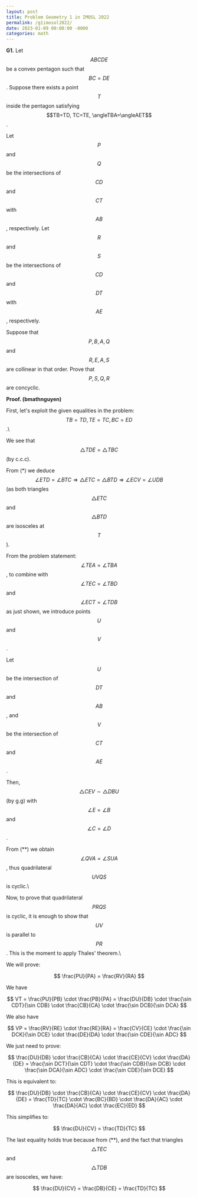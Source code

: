 ```yaml
---
layout: post
title: Problem Geometry 1 in IMOSL 2022
permalink: /g1imosol2022/
date: 2023-01-09 00:00:00 -0000
categories: math
---
```


**G1.** Let $$ABCDE$$ be a convex pentagon such that $$BC=DE$$. Suppose there exists a point $$T$$ inside the pentagon satisfying $$TB=TD, TC=TE, \angleTBA=\angleAET$$.

Let $$P$$ and $$Q$$ be the intersections of $$CD$$ and $$CT$$ with $$AB$$, respectively. Let $$R$$ and $$S$$ be the intersections of $$CD$$ and $$DT$$ with $$AE$$, respectively.

Suppose that $$P, B, A, Q$$ and $$R, E, A, S$$ are collinear in that order. Prove that $$P, S, Q, R$$ are concyclic.

**Proof. (bmathnguyen)**

First, let's exploit the given equalities in the problem: $$TB=TD, TE=TC, BC=ED$$.\\

We see that $$\triangle TDE = \triangle TBC$$ (by c.c.c).

From (*) we deduce $$\angle ETD=\angle BTC \Rightarrow \triangle ETC=\triangle BTD \Rightarrow \angle ECV=\angle UDB$$ (as both triangles $$\triangle ETC$$ and $$\triangle BTD$$ are isosceles at $$T$$).

From the problem statement: $$\angle TEA=\angle TBA$$, to combine with $$\angle TEC=\angle TBD$$ and $$\angle ECT=\angle TDB$$ as just shown, we introduce points $$U$$ and $$V$$.

Let $$U$$ be the intersection of $$DT$$ and $$AB$$, and $$V$$ be the intersection of $$CT$$ and $$AE$$.

Then, $$ \triangle CEV \sim \triangle DBU$$ (by g.g) with $$ \angle E=\angle B$$ and $$ \angle C=\angle D$$.

From (**) we obtain $$ \angle QVA=\angle SUA$$, thus quadrilateral $$UVQS$$ is cyclic.\\

Now, to prove that quadrilateral $$PRQS$$ is cyclic, it is enough to show that $$UV$$ is parallel to $$PR$$. This is the moment to apply Thales' theorem.\\

We will prove:

$$
\frac{PU}{PA} = \frac{RV}{RA}
$$

We have 

$$
VT = \frac{PU}{PB} \cdot \frac{PB}{PA} = \frac{DU}{DB} \cdot \frac{\sin CDT}{\sin CDB} \cdot \frac{CB}{CA} \cdot \frac{\sin DCB}{\sin DCA}
$$

We also have

$$
VP = \frac{RV}{RE} \cdot \frac{RE}{RA} = \frac{CV}{CE} \cdot \frac{\sin DCK}{\sin DCE} \cdot \frac{DE}{DA} \cdot \frac{\sin CDE}{\sin ADC}
$$

We just need to prove:

$$
\frac{DU}{DB} \cdot \frac{CB}{CA} \cdot \frac{CE}{CV} \cdot \frac{DA}{DE} = \frac{\sin DCT}{\sin CDT} \cdot \frac{\sin CDB}{\sin DCB} \cdot \frac{\sin DCA}{\sin ADC} \cdot \frac{\sin CDE}{\sin DCE}
$$

This is equivalent to:

$$
\frac{DU}{DB} \cdot \frac{CB}{CA} \cdot \frac{CE}{CV} \cdot \frac{DA}{DE} = \frac{TD}{TC} \cdot \frac{BC}{BD} \cdot \frac{DA}{AC} \cdot \frac{DA}{AC} \cdot \frac{EC}{ED}
$$

This simplifies to:

$$
\frac{DU}{CV} = \frac{TD}{TC}
$$

The last equality holds true because from (**), and the fact that triangles $$\triangle TEC$$ and $$\triangle TDB$$ are isosceles, we have:

$$
\frac{DU}{CV} = \frac{DB}{CE} = \frac{TD}{TC}
$$

